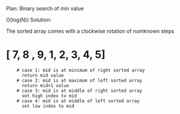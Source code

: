 ​Plan: Binary search of min value

O(log(N)) Solution:

The sorted array comes with a clockwise rotation of numknown steps

# [ 7, 8 , 9, 1, 2, 3, 4, 5]
        # case 1: mid is at minimum of right sorted array
          return mid value
        # case 2: mid is at maximum of left sorted array
          return mid+1 value
        # case 3: mid is at middle of right sorted array
          set high index to mid
        # case 4: mid is at middle of left sorted array
          set low index to mid
